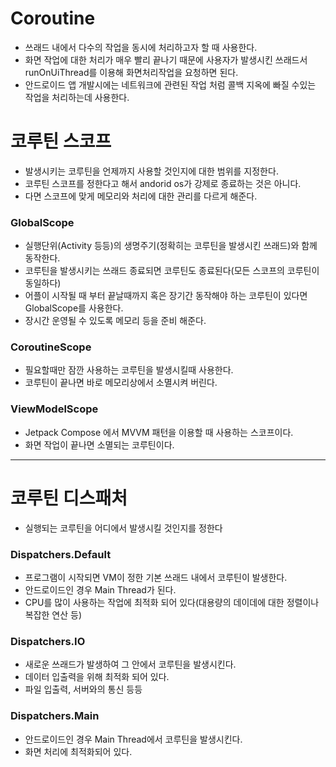 # Coroutine

- 쓰래드 내에서 다수의 작업을 동시에 처리하고자 할 때 사용한다.
- 화면 작업에 대한 처리가 매우 빨리 끝나기 때문에 사용자가 발생시킨 쓰래드서 runOnUiThread를 이용해 화면처리작업을 요청하면 된다.
- 안드로이드 앱 개발시에는 네트워크에 관련된 작업 처럼 콜백 지옥에 빠질 수있는 작업을 처리하는데 사용한다.

# 코루틴 스코프
- 발생시키는 코루틴을 언제까지 사용할 것인지에 대한 범위를 지정한다.
- 코루틴 스코프를 정한다고 해서 andorid os가 강제로 종료하는 것은 아니다.
- 다면 스코프에 맞게 메모리와 처리에 대한 관리를 다르게 해준다.

### GlobalScope
- 실행단위(Activity 등등)의 생명주기(정확히는 코루틴을 발생시킨 쓰래드)와 함께 동작한다.
- 코루틴을 발생시키는 쓰래드 종료되면 코루틴도 종료된다(모든 스코프의 코루틴이 동일하다)
- 어플이 시작될 때 부터 끝날때까지 혹은 장기간 동작해야 하는 코루틴이 있다면 GlobalScope를 사용한다.
- 장시간 운영될 수 있도록 메모리 등을 준비 해준다.

### CoroutineScope
- 필요할때만 잠깐 사용하는 코루틴을 발생시킬때 사용한다.
- 코루틴이 끝나면 바로 메모리상에서 소멸시켜 버린다.

### ViewModelScope
- Jetpack Compose 에서 MVVM 패턴을 이용할 때 사용하는 스코프이다.
- 화면 작업이 끝나면 소멸되는 코루틴이다.

---

# 코루틴 디스패처
- 실행되는 코루틴을 어디에서 발생시킬 것인지를 정한다

### Dispatchers.Default
- 프로그램이 시작되면 VM이 정한 기본 쓰래드 내에서 코루틴이 발생한다.
- 안드로이드인 경우 Main Thread가 된다.
- CPU를 많이 사용하는 작업에 최적화 되어 있다(대용량의 데이데에 대한 정렬이나 복잡한 연산 등)

### Dispatchers.IO
- 새로운 쓰래드가 발생하여 그 안에서 코루틴을 발생시킨다.
- 데이터 입출력을 위해 최적화 되어 있다.
- 파일 입출력, 서버와의 통신 등등

### Dispatchers.Main
- 안드로이드인 경우 Main Thread에서 코루틴을 발생시킨다.
- 화면 처리에 최적화되어 있다.


